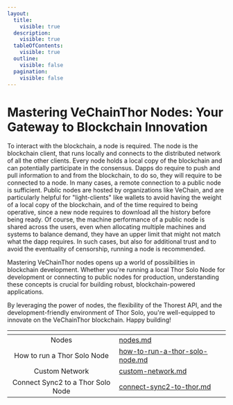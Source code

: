 ```yaml
---
layout:
  title:
    visible: true
  description:
    visible: true
  tableOfContents:
    visible: true
  outline:
    visible: false
  pagination:
    visible: false
---
```


# Mastering VeChainThor Nodes: Your Gateway to Blockchain Innovation

To interact with the blockchain, a node is required. The node is the blockchain client, that runs locally and connects to the distributed network of all the other clients.
Every node holds a local copy of the blockchain and can potentially participate in the consensus.
Dapps do require to push and pull information to and from the blockchain, to do so, they will require to be connected to a node. In many cases, a remote connection to a public node is sufficient. Public nodes are hosted by organizations like VeChain, and are particularly helpful for "light-clients" like wallets to avoid having the weight of a local copy of the blockchain, and of the time required to being operative, since a new node requires to download all the history before being ready.
Of course, the machine performance of a public node is shared across the users, even when allocating multiple machines and systems to balance demand, they have an upper limit that might not match what the dapp requires.
In such cases, but also for additional trust and to avoid the eventuality of censorship, running a node is recommended.

Mastering VeChainThor nodes opens up a world of possibilities in blockchain development. Whether you're running a local Thor Solo Node for development or connecting to public nodes for production, understanding these concepts is crucial for building robust, blockchain-powered applications.

By leveraging the power of nodes, the flexibility of the Thorest API, and the development-friendly environment of Thor Solo, you're well-equipped to innovate on the VeChainThor blockchain. Happy building!

<table data-view="cards"><thead><tr><th align="center"></th><th data-hidden data-card-target data-type="content-ref"></th></tr></thead><tbody><tr><td align="center">Nodes</td><td><a href="nodes.md">nodes.md</a></td></tr><tr><td align="center">How to run a Thor Solo Node</td><td><a href="how-to-run-a-thor-solo-node.md">how-to-run-a-thor-solo-node.md</a></td></tr><tr><td align="center">Custom Network</td><td><a href="custom-network.md">custom-network.md</a></td></tr><tr><td align="center">Connect Sync2 to a Thor Solo Node</td><td><a href="connect-sync2-to-thor.md">connect-sync2-to-thor.md</a></td></tr></tbody></table>

